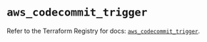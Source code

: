 # `aws_codecommit_trigger`

Refer to the Terraform Registry for docs: [`aws_codecommit_trigger`](https://registry.terraform.io/providers/hashicorp/aws/5.35.0/docs/resources/codecommit_trigger).
